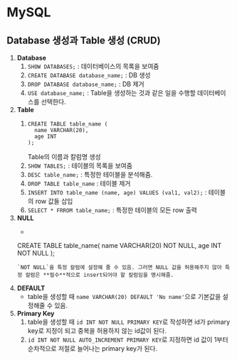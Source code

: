 # MySQL
## Database 생성과 Table 생성 (CRUD)

1. **Database**
   1. `SHOW DATABASES;` : 데이터베이스의 목록을 보여줌
   2. `CREATE DATABASE database_name;` : DB 생성
   3. `DROP DATABASE database_name;` : DB 제거
   4. `USE database_name;` : Table을 생성하는 것과 같은 일을 수행할 데이터베이스를 선택한다.
2. **Table**
   1. ```
      CREATE TABLE table_name (
        name VARCHAR(20),
        age INT
      );
      ```
      Table의 이름과 칼럼명 생성
   2. `SHOW TABLES;` : 테이블의 목록을 보여줌
   3. `DESC table_name;` : 특정한 테이블을 분석해줌.
   4. `DROP TABLE table_name` : 테이블 제거
   5. `INSERT INTO table_name (name, age) VALUES (val1, val2);` : 테이블의 row 값들 삽입
   6. `SELECT * FRROM table_name;` : 특정한 테이블의 모든 row 출력
3. **NULL**
    -  ```
      CREATE TABLE table_name(
        name VARCHAR(20) NOT NULL,
        age INT NOT NULL
      );
      ```
      `NOT NULL`을 특정 칼럼에 설정해 줄 수 있음. 그러면 NULL 값을 허용해주지 않아 특정 칼럼은 **필수**적으로 insert되어야 할 칼럼임을 명시해줌.
4. **DEFAULT**
    - table을 생성할 때 `name VARCHAR(20) DEFAULT 'No name'`으로 기본값을 설정해줄 수 있음. 
5. **Primary Key**
   1. table을 생성할 때 `id INT NOT NULL PRIMARY KEY`로 작성하면 id가 primary key로 지정이 되고 중복을 허용하지 않는 id값이 된다.
   2. `id INT NOT NULL AUTO_INCREMENT PRIMARY KEY`로 지정하면 id 값이 1부터 순차적으로 저절로 늘어나는 primary key가 된다.

